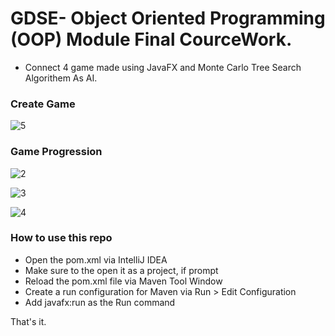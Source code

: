 # GDSE- Object Oriented Programming (OOP) Module Final CourceWork.

* Connect 4 game made using JavaFX and Monte Carlo Tree Search Algorithem As AI.

### Create Game

![5](https://github.com/malintha-induwara/connect-four-game/assets/60071404/0c648510-9e3a-47c9-b7c9-bc5a405721f3)
### Game Progression
![2](https://github.com/malintha-induwara/connect-four-game/assets/60071404/1b969912-d73a-4ecd-8620-5642e4fa9a1a)

![3](https://github.com/malintha-induwara/connect-four-game/assets/60071404/87b008d2-2db9-4402-a7b8-3d74c3bf2163)

![4](https://github.com/malintha-induwara/connect-four-game/assets/60071404/c527d249-fdee-465a-82a3-4adaae67df89)

### How to use this repo
* Open the pom.xml via IntelliJ IDEA
* Make sure to the open it as a project, if prompt
* Reload the pom.xml file via Maven Tool Window
* Create a run configuration for Maven via Run > Edit Configuration
* Add javafx:run as the Run command
  
That's it.
